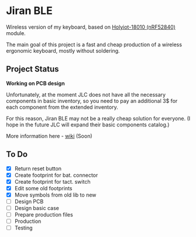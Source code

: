 # Jiran BLE

Wireless version of my keyboard, based on [Holyiot-18010 (nRF52840)](http://www.holyiot.com/tp/2019042516322180424.pdf) module.

The main goal of this project is a fast and cheap production of a wireless ergonomic keyboard, mostly without soldering.

## Project Status

**Working on PCB design**

Unfortunately, at the moment JLC does not have all the necessary components in basic inventory, so you need to pay an additional 3$ for each component from the extended inventory.

For this reason, Jiran BLE may not be a really cheap solution for everyone. (I hope in the future JLC will expand their basic components catalog.)

More information here - [wiki](https://github.com/Ladniy/jiran-ble/wiki/Components) (Soon)

## To Do

- [x] Return reset button
- [x] Create footprint for bat. connector
- [x] Create footprint for tact. switch
- [x] Edit some old footprints
- [x] Move symbols from old lib to new
- [ ] Design PCB
- [ ] Design basic case
- [ ] Prepare production files
- [ ] Production
- [ ] Testing	
